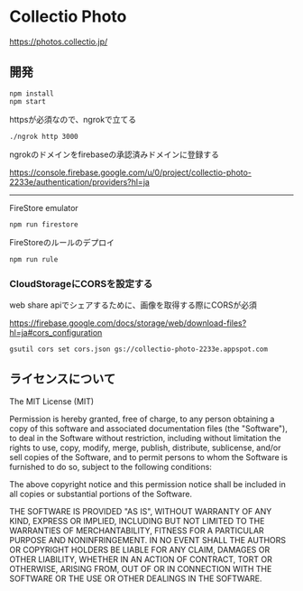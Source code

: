 # Collectio Photo

https://photos.collectio.jp/

## 開発

```
npm install  
npm start
```

httpsが必須なので、ngrokで立てる

```
./ngrok http 3000
```

ngrokのドメインをfirebaseの承認済みドメインに登録する  

https://console.firebase.google.com/u/0/project/collectio-photo-2233e/authentication/providers?hl=ja

----

FireStore emulator
```
npm run firestore
```

FireStoreのルールのデプロイ
```
npm run rule
```

### CloudStorageにCORSを設定する

web share apiでシェアするために、画像を取得する際にCORSが必須

https://firebase.google.com/docs/storage/web/download-files?hl=ja#cors_configuration

```
gsutil cors set cors.json gs://collectio-photo-2233e.appspot.com
```


## ライセンスについて

The MIT License (MIT)

Permission is hereby granted, free of charge, to any person obtaining a copy
of this software and associated documentation files (the "Software"), to deal
in the Software without restriction, including without limitation the rights
to use, copy, modify, merge, publish, distribute, sublicense, and/or sell
copies of the Software, and to permit persons to whom the Software is
furnished to do so, subject to the following conditions:

The above copyright notice and this permission notice shall be included in all
copies or substantial portions of the Software.

THE SOFTWARE IS PROVIDED "AS IS", WITHOUT WARRANTY OF ANY KIND, EXPRESS OR
IMPLIED, INCLUDING BUT NOT LIMITED TO THE WARRANTIES OF MERCHANTABILITY,
FITNESS FOR A PARTICULAR PURPOSE AND NONINFRINGEMENT. IN NO EVENT SHALL THE
AUTHORS OR COPYRIGHT HOLDERS BE LIABLE FOR ANY CLAIM, DAMAGES OR OTHER
LIABILITY, WHETHER IN AN ACTION OF CONTRACT, TORT OR OTHERWISE, ARISING FROM,
OUT OF OR IN CONNECTION WITH THE SOFTWARE OR THE USE OR OTHER DEALINGS IN THE
SOFTWARE.
